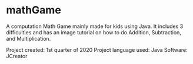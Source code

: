 # mathGame
A computation Math Game mainly made for kids using Java. It includes 3 difficulties and has an image tutorial on how to do Addition, Subtraction, and Multiplication.

Project created: 1st quarter of 2020
Project language used: Java
Software: JCreator
